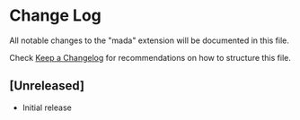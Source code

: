 # Change Log

All notable changes to the "mada" extension will be documented in this file.

Check [Keep a Changelog](http://keepachangelog.com/) for recommendations on how to structure this file.

## [Unreleased]

- Initial release